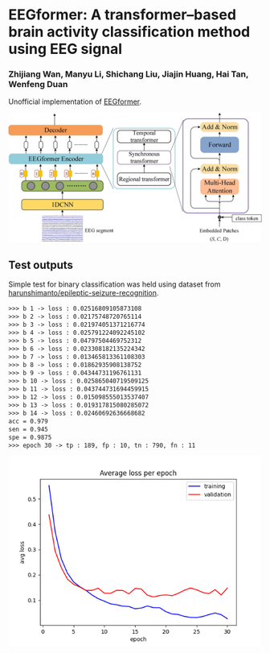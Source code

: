# EEGformer: A transformer–based brain activity classification method using EEG signal
### Zhijiang Wan, Manyu Li, Shichang Liu, Jiajin Huang, Hai Tan, Wenfeng Duan
Unofficial implementation of [EEGformer](https://doi.org/10.3389/fnins.2023.1148855).

![Alt text](resources/fnins-17-1148855-g002.jpg)

## Test outputs
Simple test for binary classification was held using dataset from [harunshimanto/epileptic-seizure-recognition](https://www.kaggle.com/datasets/harunshimanto/epileptic-seizure-recognition).
```
>>> b 1 -> loss : 0.02516809105873108
>>> b 2 -> loss : 0.02175748720765114
>>> b 3 -> loss : 0.021974051371216774
>>> b 4 -> loss : 0.025791224092245102
>>> b 5 -> loss : 0.04797504469752312
>>> b 6 -> loss : 0.023308182135224342
>>> b 7 -> loss : 0.013465813361108303
>>> b 8 -> loss : 0.01862935908138752
>>> b 9 -> loss : 0.04344731196761131
>>> b 10 -> loss : 0.025865040719509125
>>> b 11 -> loss : 0.043744731694459915
>>> b 12 -> loss : 0.015098555013537407
>>> b 13 -> loss : 0.019317815080285072
>>> b 14 -> loss : 0.02460692636668682
acc = 0.979
sen = 0.945
spe = 0.9875
>>> epoch 30 -> tp : 189, fp : 10, tn : 790, fn : 11
```
![Alt text](resources/Figure_1.png)